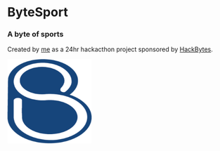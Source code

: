 # ByteSport 
### A byte of sports

Created by [me](https://www.github.com/onfranciis) as a 24hr hackacthon project sponsored by [HackBytes](https://thebytesandpieces.weebly.com).

![ByteSport](./public/android-chrome-192x192.png)
